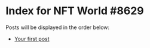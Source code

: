 # Index for NFT World #8629
Posts will be displayed in the order below:

- [Your first post](./001-first.md)

